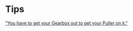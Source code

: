# Tips
["You have to get your Gearbox out to get your Puller on it."](https://youtu.be/BjFsU5dxOUk)
